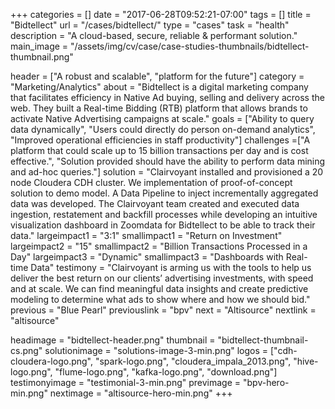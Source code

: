 +++
categories = []
date = "2017-06-28T09:52:21-07:00"
tags = []
title = "Bidtellect"
url = "/cases/bidtellect/"
type = "cases"
task = "health"
description = "A cloud-based, secure, reliable & performant solution."
main_image = "/assets/img/cv/case/case-studies-thumbnails/bidtellect-thumbnail.png"

header = ["A robust and scalable", "platform for the future"]
category = "Marketing/Analytics"
about = "Bidtellect is a digital marketing company that facilitates efficiency in Native Ad buying, selling and delivery across the web. They built a Real-time Bidding (RTB) platform that allows brands to activate Native Advertising campaigns at scale."
goals = ["Ability to query data dynamically", "Users could directly do person on-demand analytics", "Improved operational efficiencies in staff productivity"]
challenges =["A platform that could scale up to 15 billion transactions per day and is cost effective.", "Solution provided should have the ability to perform data mining and ad-hoc queries."]
solution = "Clairvoyant installed and provisioned a 20 node Cloudera CDH cluster. We implementation of proof-of-concept solution to demo model. A Data Pipeline to inject incrementally aggregated data was developed. The Clairvoyant team created and executed data ingestion, restatement and backfill processes while developing an intuitive visualization dashboard in Zoomdata for Bidtellect to be able to track their data."
largeimpact1 = "3:1"
smallimpact1 = "Return on Investment"
largeimpact2 = "15"
smallimpact2 = "Billion Transactions Processed in a Day"
largeimpact3 = "Dynamic"
smallimpact3 = "Dashboards with Real-time Data"
testimony = "Clairvoyant is arming us with the tools to help us deliver the best return on our clients’ advertising investments, with speed and at scale. We can find meaningful data insights and create predictive modeling to determine what ads to show where and how we should bid."
previous = "Blue Pearl"
previouslink = "bpv"
next = "Altisource"
nextlink = "altisource"

headimage = "bidtellect-header.png"
thumbnail = "bidtellect-thumbnail-cs.png"
solutionimage = "solutions-image-3-min.png"
logos = ["cdh-cloudera-logo.png", "spark-logo.png", "cloudera_impala_2013.png", "hive-logo.png", "flume-logo.png",  "kafka-logo.png", "download.png"]
testimonyimage = "testimonial-3-min.png"
previmage = "bpv-hero-min.png"
nextimage = "altisource-hero-min.png"
+++